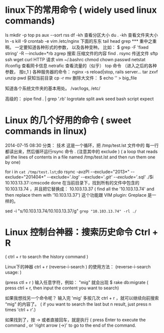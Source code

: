 # linux下的常用命令 ( widely used linux commands)


ls
mkdir -p
top
ps aux --sort rss
df -kh    查看分区大小
du . -kh  查看文件夹大小
ln -s
kill -9
crontab -e
vim /etc/nginx 下面的东东
tail
head
grep *** 重中之重啊。 一定要知道各种形式的参数， 以及各种变种。 比如：   $ grep -F 'fixed string' -R --include=*rb
zgrep 搜索 压缩文件的内容
find .
rsync  传送文件
sftp
ssh
wget
curl HTTP 请求
vim ~/.bashrc
chmod
chown
passwd
netstat
ifconfig 查看网卡信息
netrafic 查看流量的（似乎）
top 命令 （进入之后的各种参数， 按c,1 )
各种服务器的命令： nginx -s reload|stop,  rails server...
tar zxvf
unzip
pwd 获知当前目录
cp -r
mv
删除大文件： $ echo '' > big_file


知道各个系统文件夹的基本用处。  /var/logs,  /etc/

高级的：
pipe     find . | grep '.rb'
logrotate
split
awk
seed
bash script
expect

# Linux 的几个好用的命令 ( sweet commands in linux)

2014-07-15 08:30
分类： 技术
这是一个循环，把 /tmp/test.lst 文件中的 每一行都读出来，然后循环运行rsync 命令 . (注意其中的 exclude ) ( a loop that reads all the lines of contents in a file named /tmp/test.lst and then run them one by one)

for i in `cat /tmp/test.lst`;do
rsync -avzPl --exclude="2013*" --exclude="201404*" --exclude='*.log*' --exclude='*.git' --exclude='*.sql' ./$i 10.103.13.37::cmscode
done
在当前目录下，找到所有的文件中包含的 10.103.13.74 ，并且把它替换成： 10.103.13.37 ( find all the '10.103.13.74' and then replace them with '10.103.13.37') 这个功能跟 VIM plugin: Greplace 是一样的。

sed -i "s/10.103.13.74/10.103.13.37/g" `grep "10.103.13.74" -rl ./`

# Linux 控制台神器：搜索历史命令 Ctrl + R

( ctrl + r to search the history command )

Linux下的神器 ctrl + r (reverse-i-search ) 的使用方法：   (reverse-i-search usage: )

(press ctl + r ) 输入任意字符，例如： "mig"  就会出现 $  rake db:migrate    ( press ctrl + r, then input the content you want to search)

如果我想找另一个命令呢？  输入完 'mig' 多按几次 ctrl + r ，就可以继续向前搜索 “mig" 的内容了。  ( if you want to search the last but n result, just press n times 'ctrl + r'.)

如果找到了，按 -> 或者直接回车，就是执行  ( press Enter to execute the command , or 'right arrow (->)' to go to the end of the command.


